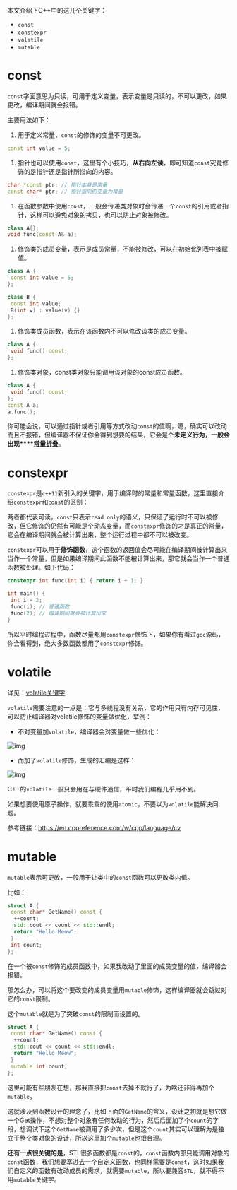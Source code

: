 本文介绍下C++中的这几个关键字：

- `const`
- `constexpr`
- `volatile`
- `mutable`

# **const**

`const`字面意思为只读，可用于定义变量，表示变量是只读的，不可以更改，如果更改，编译期间就会报错。

主要用法如下：

1. 用于定义常量，`const`的修饰的变量不可更改。

```C++
const int value = 5;
```

1. 指针也可以使用`const`，这里有个小技巧，**从右向左读**，即可知道`const`究竟修饰的是指针还是指针所指向的内容。

```C++
char *const ptr; // 指针本身是常量
const char* ptr; // 指针指向的变量为常量
```

1. 在函数参数中使用`const`，一般会传递类对象时会传递一个`const`的引用或者指针，这样可以避免对象的拷贝，也可以防止对象被修改。

```C++
class A{};
void func(const A& a);
```

1. 修饰类的成员变量，表示是成员常量，不能被修改，可以在初始化列表中被赋值。

```C++
class A {
 const int value = 5;
};

class B {
 const int value;
 B(int v) : value(v) {}
};
```

1. 修饰类成员函数，表示在该函数内不可以修改该类的成员变量。

```C++
class A {
 void func() const;
};
```

1. 修饰类对象，const类对象只能调用该对象的const成员函数。

```C++
class A {
 void func() const;
};
const A a;
a.func();
```

你可能会说，可以通过指针或者引用等方式改动`const`的值啊，嗯，确实可以改动而且不报错，但编译器不保证你会得到想要的结果，它会是个**未定义行为，一般会出现****[常量折叠](https://lb3fn675fh.feishu.cn/wiki/WUTvwLfFtiIF0ukvDD6cEOeqnUf)**。

# **constexpr**

`constexpr`是`c++11`新引入的关键字，用于编译时的常量和常量函数，这里直接介绍`constexpr`和`const`的区别：

两者都代表可读，`const`只表示`read only`的语义，只保证了运行时不可以被修改，但它修饰的仍然有可能是个动态变量，而`constexpr`修饰的才是真正的常量，它会在编译期间就会被计算出来，整个运行过程中都不可以被改变。

`constexpr`可以用于**修饰函数**，这个函数的返回值会尽可能在编译期间被计算出来当作一个常量，但是如果编译期间此函数不能被计算出来，那它就会当作一个普通函数被处理。如下代码：

```C++
constexpr int func(int i) { return i + 1; }

int main() {
 int i = 2;
 func(i); // 普通函数
 func(2); // 编译期间就会被计算出来
}
```

所以平时编程过程中，函数尽量都用`constexpr`修饰下，如果你有看过`gcc`源码，你会看得到，绝大多数函数都用了`constexpr`修饰。

# **volatile**

详见：[volatile关键字](https://lb3fn675fh.feishu.cn/wiki/MZl7wkQ3siW6u6kxiRgcd04XnSb)

`volatile`需要注意的一点是：它与多线程没有关系，它的作用只有内存可见性，可以防止编译器对volatile修饰的变量做优化，举例：

- 不对变量加`volatile`，编译器会对变量做一些优化：

![img](https://lb3fn675fh.feishu.cn/space/api/box/stream/download/asynccode/?code=MzA2NzlkZjYyNzAyZjYxYTkyMTQ1YzA1YTFmYzFkZWNfWHMwSTBUSVRld1pFNXJuV29sQWE1V1c1eWh6ZDZDWmJfVG9rZW46V1NDaGJtTm9zb3hBOWV4S2FrVGNFdjBTbjBlXzE3NDAyODk1Mzk6MTc0MDI5MzEzOV9WNA)

- 而加了`volatile`修饰，生成的汇编是这样：

![img](https://lb3fn675fh.feishu.cn/space/api/box/stream/download/asynccode/?code=OTRhZTBmMzJkMjk1MmUyNjFlMmMwOGVjZTI2YWQ4ZTFfbUZzTlR4Z3BjdExPclFEZUNZYWwzbUlpWmZEOEVlZzRfVG9rZW46TVphZGJnaVY0b3hKc2V4Z0t3NGM5R2FpbjRkXzE3NDAyODk1Mzk6MTc0MDI5MzEzOV9WNA)

C++的`volatile`一般只会用在与硬件通信，平时我们编程几乎用不到。

如果想要使用原子操作，就要乖乖的使用`atomic`，不要以为`volatile`能解决问题。

参考链接：https://en.cppreference.com/w/cpp/language/cv

# **mutable**

`mutable`表示可更改，一般用于让类中的`const`函数可以更改类内值。

比如：

```C++
struct A {
 const char* GetName() const {
  ++count;
  std::cout << count << std::endl;
  return "Hello Meow";
 }
 int count;
};
```

在一个被`const`修饰的成员函数中，如果我改动了里面的成员变量的值，编译器会报错。

那怎么办，可以将这个要改变的成员变量用`mutable`修饰，这样编译器就会跳过对它的`const`限制。

这个`mutable`就是为了突破`const`的限制而设置的。

```C++
struct A {
 const char* GetName() const {
  ++count;
  std::cout << count << std::endl;
  return "Hello Meow";
 }
 mutable int count;
};
```

这里可能有些朋友在想，那我直接把`const`去掉不就行了，为啥还非得再加个`mutable`。

这就涉及到函数设计的理念了，比如上面的`GetName`的含义，设计之初就是想它做一个Get操作，不想对整个对象有任何改动的行为，然后后面加了个`count`的字段，想调试下这个`GetName`被调用了多少次，但是这个`count`其实可以理解为是独立于整个类对象的设计，所以这里加个`mutable`也很合理。

**还有一点很关键的是**，STL很多函数都是`const`的，`const`函数内部只能调用对象的`const`函数，我们想要塞进去一个自定义函数，也同样需要是`const`，这时如果我们自定义的函数有改动成员的需求，就需要`mutable`，所以要兼容`STL`，就不得不用`mutable`关键字。